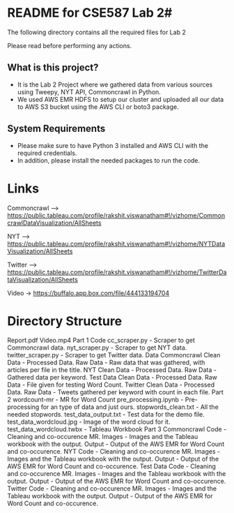 # README for CSE587 Lab 2#

The following directory contains all the required files for Lab 2

Please read before performing any actions.

## What is this project?

- It is the Lab 2 Project where we gathered data from various sources using Tweepy, NYT API, Commoncrawl in Python.
- We used AWS EMR HDFS to setup our cluster and uploaded all our data to AWS S3 bucket using the AWS CLI or boto3 package.

## System Requirements

- Please make sure to have Python 3 installed and AWS CLI with the required credentials.
- In addition, please install the needed packages to run the code.

# Links
Commoncrawl —> https://public.tableau.com/profile/rakshit.viswanatham#!/vizhome/CommoncrawlDataVisualization/AllSheets

NYT —> https://public.tableau.com/profile/rakshit.viswanatham#!/vizhome/NYTDataVisualization/AllSheets

Twitter —> https://public.tableau.com/profile/rakshit.viswanatham#!/vizhome/TwitterDataVisualization/AllSheets

Video -> https://buffalo.app.box.com/file/444133194704

# Directory Structure
Report.pdf
Video.mp4
Part 1
    Code
        cc_scraper.py - Scraper to get Commoncrawl data.
        nyt_scraper.py - Scraper to get NYT data.
        twitter_scraper.py - Scraper to get Twitter data.
    Data
        Commoncrawl
            Clean Data - Processed Data.
            Raw Data - Raw data that was gathered, with articles per file in the title.
        NYT
            Clean Data - Processed Data.
            Raw Data - Gathered data per keyword.
        Test Data
            Clean Data - Processed Data.
            Raw Data - File given for testing Word Count.
        Twitter
            Clean Data - Processed Data.
            Raw Data - Tweets gathered per keyword with count in each file.
Part 2
    wordcount-mr - MR for Word Count
    pre_processing.ipynb - Pre-processing for an type of data and just ours.
    stopwords_clean.txt - All the needed stopwords.
    test_data_output.txt - Test data for the demo file.
    test_data_wordcloud.jpg - Image of the word cloud for it.
    test_data_wordcloud.twbx - Tableau Workbook
Part 3
    Commoncrawl
        Code - Cleaning and co-occurence MR.
        Images - Images and the Tableau workbook with the output.
        Output - Output of the AWS EMR for Word Count and co-occurence.
    NYT
        Code - Cleaning and co-occurence MR.
        Images - Images and the Tableau workbook with the output.
        Output - Output of the AWS EMR for Word Count and co-occurence.
    Test Data
        Code - Cleaning and co-occurence MR.
        Images - Images and the Tableau workbook with the output.
        Output - Output of the AWS EMR for Word Count and co-occurence.
    Twitter
        Code - Cleaning and co-occurence MR.
        Images - Images and the Tableau workbook with the output.
        Output - Output of the AWS EMR for Word Count and co-occurence.
